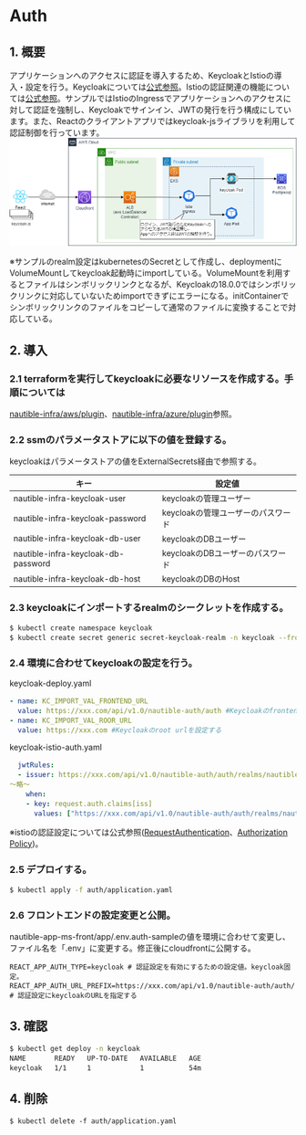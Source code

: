 
# Auth

## 1. 概要

アプリケーションへのアクセスに認証を導入するため、KeycloakとIstioの導入・設定を行う。Keycloakについては[公式参照](https://www.keycloak.org/)。Istioの認証関連の機能については[公式参照](https://istio.io/latest/docs/reference/config/security/)。サンプルではIstioのIngressでアプリケーションへのアクセスに対して認証を強制し、Keycloakでサインイン、JWTの発行を行う構成にしています。また、Reactのクライアントアプリではkeycloak-jsライブラリを利用して認証制御を行っています。
![認証設定イメージ](keycloak.png)

※サンプルのrealm設定はkubernetesのSecretとして作成し、deploymentにVolumeMountしてkeycloak起動時にimportしている。VolumeMountを利用するとファイルはシンボリックリンクとなるが、Keycloakの18.0.0ではシンボリックリンクに対応していないためimportできずにエラーになる。initContainerでシンボリックリンクのファイルをコピーして通常のファイルに変換することで対応している。

## 2. 導入

### 2.1 terraformを実行してkeycloakに必要なリソースを作成する。手順については
[nautible-infra/aws/plugin](https://github.com/nautible/nautible-infra/tree/main/aws/plugin)、[nautible-infra/azure/plugin](https://github.com/nautible/nautible-infra/tree/main/azure/plugin)参照。  

### 2.2 ssmのパラメータストアに以下の値を登録する。  
keycloakはパラメータストアの値をExternalSecrets経由で参照する。

|  キー  |  設定値  |
| ---- | ---- |
| nautible-infra-keycloak-user | keycloakの管理ユーザー |
| nautible-infra-keycloak-password | keycloakの管理ユーザーのパスワード |
| nautible-infra-keycloak-db-user | keycloakのDBユーザー |
| nautible-infra-keycloak-db-password| keycloakのDBユーザーのパスワード |
| nautible-infra-keycloak-db-host| keycloakのDBのHost |


### 2.3 keycloakにインポートするrealmのシークレットを作成する。
```bash
$ kubectl create namespace keycloak
$ kubectl create secret generic secret-keycloak-realm -n keycloak --from-file=manifests/realm.json
```

### 2.4 環境に合わせてkeycloakの設定を行う。  
keycloak-deploy.yaml
```yaml
- name: KC_IMPORT_VAL_FRONTEND_URL
  value: https://xxx.com/api/v1.0/nautible-auth/auth #Keycloakのfrontend urlを設定する
- name: KC_IMPORT_VAL_ROOR_URL
  value: https://xxx.com #Keycloakのroot urlを設定する
```
keycloak-istio-auth.yaml
```yaml
  jwtRules:
  - issuer: https://xxx.com/api/v1.0/nautible-auth/auth/realms/nautible-auth # issuerにkeycloakのURLを指定する
～略～
    when:
    - key: request.auth.claims[iss]
      values: ["https://xxx.com/api/v1.0/nautible-auth/auth/realms/nautible-auth"] # 認証設定にkeycloakのURLを指定する

```
※istioの認証設定については公式参照([RequestAuthentication](https://istio.io/latest/docs/reference/config/security/request_authentication/)、[Authorization Policy](https://istio.io/latest/docs/reference/config/security/authorization-policy/))。  

### 2.5 デプロイする。

```bash
$ kubectl apply -f auth/application.yaml
```

### 2.6 フロントエンドの設定変更と公開。

nautible-app-ms-front/app/.env.auth-sampleの値を環境に合わせて変更し、ファイル名を「.env」に変更する。修正後にcloudfrontに公開する。
```
REACT_APP_AUTH_TYPE=keycloak # 認証設定を有効にするための設定値。keycloak固定。
REACT_APP_AUTH_URL_PREFIX=https://xxx.com/api/v1.0/nautible-auth/auth/ # 認証設定にkeycloakのURLを指定する
```

## 3. 確認

```bash
$ kubectl get deploy -n keycloak
NAME       READY   UP-TO-DATE   AVAILABLE   AGE
keycloak   1/1     1            1           54m
```

## 4. 削除

```
$ kubectl delete -f auth/application.yaml
```
